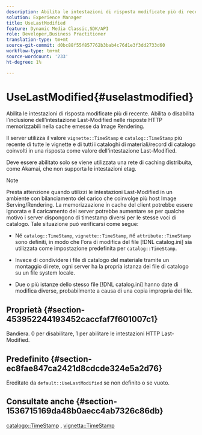 ```yaml
---
description: Abilita le intestazioni di risposta modificate più di recente. Abilita o disabilita l’inclusione dell’intestazione Last-Modified nelle risposte HTTP memorizzabili nella cache emesse da Image Rendering.
solution: Experience Manager
title: UseLastModified
feature: Dynamic Media Classic,SDK/API
role: Developer,Business Practitioner
translation-type: tm+mt
source-git-commit: d0bc88f55f857762b3bab4c76d1e3f3dd2733d60
workflow-type: tm+mt
source-wordcount: '233'
ht-degree: 1%

---
```



# UseLastModified{#uselastmodified}

Abilita le intestazioni di risposta modificate più di recente. Abilita o disabilita l’inclusione dell’intestazione Last-Modified nelle risposte HTTP memorizzabili nella cache emesse da Image Rendering.

Il server utilizza il valore `vignette::TimeStamp` e `catalog::TimeStamp` più recente di tutte le vignette e di tutti i cataloghi di materiali/record di catalogo coinvolti in una risposta come valore dell&#39;intestazione Last-Modified.

Deve essere abilitato solo se viene utilizzata una rete di caching distribuita, come Akamai, che non supporta le intestazioni etag.

>[!NOTE]
>
>Presta attenzione quando utilizzi le intestazioni Last-Modified in un ambiente con bilanciamento del carico che coinvolge più host Image Serving/Rendering. La memorizzazione in cache del client potrebbe essere ignorata e il caricamento del server potrebbe aumentare se per qualche motivo i server dispongono di timestamp diversi per le stesse voci di catalogo. Tale situazione può verificarsi come segue:

* Né `catalog::TimeStamp`, `vignette::TimeStamp`, né `attribute::TimeStamp` sono definiti, in modo che l&#39;ora di modifica del file [!DNL catalog.ini] sia utilizzata come impostazione predefinita per `catalog::TimeStamp`.

* Invece di condividere i file di catalogo del materiale tramite un montaggio di rete, ogni server ha la propria istanza dei file di catalogo su un file system locale.
* Due o più istanze dello stesso file [!DNL catalog.ini] hanno date di modifica diverse, probabilmente a causa di una copia impropria dei file.

## Proprietà {#section-453952244193452caccfaf7f601007c1}

Bandiera. 0 per disabilitare, 1 per abilitare le intestazioni HTTP Last-Modified.

## Predefinito {#section-ec8fae847ca2421d8cdcde324e5a2d76}

Ereditato da `default::UseLastModified` se non definito o se vuoto.

## Consultate anche {#section-1536715169da48b0aecc4ab7326c86db}

[catalogo::TimeStamp](../../../../../ir-api/material-cat/image-rendering-api-ref/c-ir-material-catalog/c-ir-material-data-reference/r-ir-timestamp-dataref.md#reference-6daf7973dc4f4b4e9e8165756db7c319) ,  [vignetta::TimeStamp](../../../../../ir-api/material-cat/image-rendering-api-ref/c-ir-material-catalog/c-ir-vignette-map-reference/r-ir-timestamp-vignette.md#reference-d57cdd40a6a645d199dbb1d56cc85bc1)
